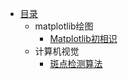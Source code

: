* [目录](README.md)
    * matplotlib绘图
        * [Matplotlib初相识](./matplotlib/Matplotlib初相识.md)
    * 计算机视觉
        * [斑点检测算法](./计算机视觉/斑点检测算法.md)

